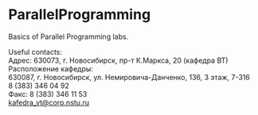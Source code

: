 # ParallelProgramming
Basics of Parallel Programming labs.   

Useful contacts:    
Адрес:
630073, г. Новосибирск, пр-т К.Маркса, 20 (кафедра ВТ)     
Расположение кафедры:    
630087, г. Новосибирск, ул. Немировича-Данченко, 136, 3 этаж, 7-316    
8 (383) 346 04 92    
Факс: 8 (383) 346 11 53    
kafedra_vt@corp.nstu.ru
